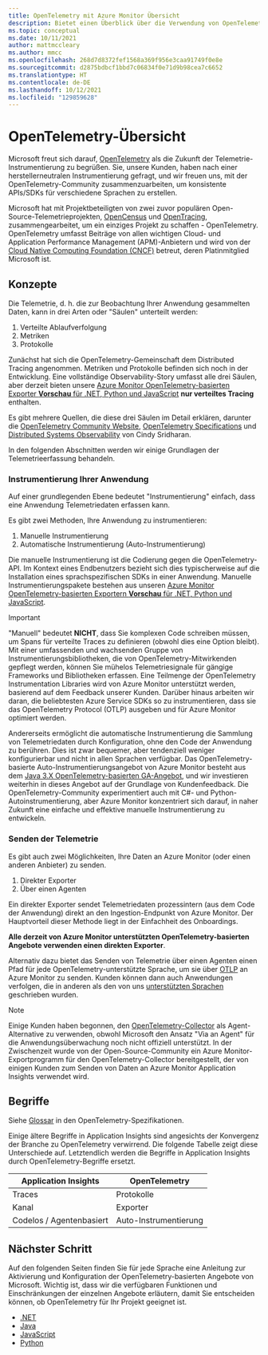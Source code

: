 ```yaml
---
title: OpenTelemetry mit Azure Monitor Übersicht
description: Bietet einen Überblick über die Verwendung von OpenTelemetry mit Azure Monitor.
ms.topic: conceptual
ms.date: 10/11/2021
author: mattmccleary
ms.author: mmcc
ms.openlocfilehash: 268d7d8372fef1568a369f956e3caa91749f0e8e
ms.sourcegitcommit: d2875bdbcf1bbd7c06834f0e71d9b98cea7c6652
ms.translationtype: HT
ms.contentlocale: de-DE
ms.lasthandoff: 10/12/2021
ms.locfileid: "129859628"
---
```

# <a name="opentelemetry-overview"></a>OpenTelemetry-Übersicht

Microsoft freut sich darauf, [OpenTelemetry](https://opentelemetry.io/) als die Zukunft der Telemetrie-Instrumentierung zu begrüßen. Sie, unsere Kunden, haben nach einer herstellerneutralen Instrumentierung gefragt, und wir freuen uns, mit der OpenTelemetry-Community zusammenzuarbeiten, um konsistente APIs/SDKs für verschiedene Sprachen zu erstellen.

Microsoft hat mit Projektbeteiligten von zwei zuvor populären Open-Source-Telemetrieprojekten, [OpenCensus](https://opencensus.io/) und [OpenTracing](https://opentracing.io/), zusammengearbeitet, um ein einziges Projekt zu schaffen - OpenTelemetry. OpenTelemetry umfasst Beiträge von allen wichtigen Cloud- und Application Performance Management (APM)-Anbietern und wird von der [Cloud Native Computing Foundation (CNCF)](https://www.cncf.io/) betreut, deren Platinmitglied Microsoft ist.

## <a name="concepts"></a>Konzepte

Die Telemetrie, d. h. die zur Beobachtung Ihrer Anwendung gesammelten Daten, kann in drei Arten oder "Säulen" unterteilt werden:
1.  Verteilte Ablaufverfolgung
2.  Metriken
3.  Protokolle

Zunächst hat sich die OpenTelemetry-Gemeinschaft dem Distributed Tracing angenommen. Metriken und Protokolle befinden sich noch in der Entwicklung. Eine vollständige Observability-Story umfasst alle drei Säulen, aber derzeit bieten unsere [Azure Monitor OpenTelemetry-basierten Exporter **Vorschau** für .NET, Python und JavaScript](opentelemetry-enable.md) **nur verteiltes Tracing** enthalten.

Es gibt mehrere Quellen, die diese drei Säulen im Detail erklären, darunter die [OpenTelemetry Community Website](https://opentelemetry.io/docs/concepts/data-sources/), [OpenTelemetry Specifications](https://github.com/open-telemetry/opentelemetry-specification/blob/main/specification/overview.md) und [Distributed Systems Observability](https://www.oreilly.com/library/view/distributed-systems-observability/9781492033431/ch04.html) von Cindy Sridharan.

In den folgenden Abschnitten werden wir einige Grundlagen der Telemetrieerfassung behandeln.

### <a name="instrumenting-your-application"></a>Instrumentierung Ihrer Anwendung

Auf einer grundlegenden Ebene bedeutet "Instrumentierung" einfach, dass eine Anwendung Telemetriedaten erfassen kann.

Es gibt zwei Methoden, Ihre Anwendung zu instrumentieren:
1.  Manuelle Instrumentierung
2.  Automatische Instrumentierung (Auto-Instrumentierung)

Die manuelle Instrumentierung ist die Codierung gegen die OpenTelemetry-API. Im Kontext eines Endbenutzers bezieht sich dies typischerweise auf die Installation eines sprachspezifischen SDKs in einer Anwendung. Manuelle Instrumentierungspakete bestehen aus unseren [Azure Monitor OpenTelemetry-basierten Exportern **Vorschau** für .NET, Python und JavaScript](opentelemetry-enable.md).

> [!IMPORTANT]
> "Manuell" bedeutet **NICHT**, dass Sie komplexen Code schreiben müssen, um Spans für verteilte Traces zu definieren (obwohl dies eine Option bleibt). Mit einer umfassenden und wachsenden Gruppe von Instrumentierungsbibliotheken, die von OpenTelemetry-Mitwirkenden gepflegt werden, können Sie mühelos Telemetriesignale für gängige Frameworks und Bibliotheken erfassen. Eine Teilmenge der OpenTelemetry Instrumentation Libraries wird von Azure Monitor unterstützt werden, basierend auf dem Feedback unserer Kunden. Darüber hinaus arbeiten wir daran, die beliebtesten Azure Service SDKs so zu instrumentieren, dass sie das OpenTelemetry Protocol (OTLP) ausgeben und für Azure Monitor optimiert werden.

Andererseits ermöglicht die automatische Instrumentierung die Sammlung von Telemetriedaten durch Konfiguration, ohne den Code der Anwendung zu berühren. Dies ist zwar bequemer, aber tendenziell weniger konfigurierbar und nicht in allen Sprachen verfügbar. Das OpenTelemetry-basierte Auto-Instrumentierungsangebot von Azure Monitor besteht aus dem [Java 3.X OpenTelemetry-basierten GA-Angebot](java-in-process-agent.md), und wir investieren weiterhin in dieses Angebot auf der Grundlage von Kundenfeedback. Die OpenTelemetry-Community experimentiert auch mit C#- und Python-Autoinstrumentierung, aber Azure Monitor konzentriert sich darauf, in naher Zukunft eine einfache und effektive manuelle Instrumentierung zu entwickeln.

### <a name="sending-your-telemetry"></a>Senden der Telemetrie

Es gibt auch zwei Möglichkeiten, Ihre Daten an Azure Monitor (oder einen anderen Anbieter) zu senden.
1. Direkter Exporter
2. Über einen Agenten

Ein direkter Exporter sendet Telemetriedaten prozessintern (aus dem Code der Anwendung) direkt an den Ingestion-Endpunkt von Azure Monitor. Der Hauptvorteil dieser Methode liegt in der Einfachheit des Onboardings.

**Alle derzeit von Azure Monitor unterstützten OpenTelemetry-basierten Angebote verwenden einen direkten Exporter**. 

Alternativ dazu bietet das Senden von Telemetrie über einen Agenten einen Pfad für jede OpenTelemetry-unterstützte Sprache, um sie über [OTLP](https://github.com/open-telemetry/opentelemetry-specification/blob/main/specification/protocol/README.md) an Azure Monitor zu senden. Kunden können dann auch Anwendungen verfolgen, die in anderen als den von uns [unterstützten Sprachen](platforms.md) geschrieben wurden. 

> [!NOTE]
> Einige Kunden haben begonnen, den [OpenTelemetry-Collector](https://github.com/open-telemetry/opentelemetry-collector/blob/main/docs/design.md) als Agent-Alternative zu verwenden, obwohl Microsoft den Ansatz "Via an Agent" für die Anwendungsüberwachung noch nicht offiziell unterstützt. In der Zwischenzeit wurde von der Open-Source-Community ein Azure Monitor-Exportprogramm für den OpenTelemetry-Collector bereitgestellt, der von einigen Kunden zum Senden von Daten an Azure Monitor Application Insights verwendet wird.

## <a name="terms"></a>Begriffe

Siehe [Glossar](https://github.com/open-telemetry/opentelemetry-specification/blob/main/specification/glossary.md) in den OpenTelemetry-Spezifikationen.

Einige ältere Begriffe in Application Insights sind angesichts der Konvergenz der Branche zu OpenTelemetry verwirrend. Die folgende Tabelle zeigt diese Unterschiede auf. Letztendlich werden die Begriffe in Application Insights durch OpenTelemetry-Begriffe ersetzt.

Application Insights | OpenTelemetry
------ | ------
Traces   | Protokolle
Kanal   | Exporter  
Codelos / Agentenbasiert   | Auto-Instrumentierung

## <a name="next-step"></a>Nächster Schritt

Auf den folgenden Seiten finden Sie für jede Sprache eine Anleitung zur Aktivierung und Konfiguration der OpenTelemetry-basierten Angebote von Microsoft. Wichtig ist, dass wir die verfügbaren Funktionen und Einschränkungen der einzelnen Angebote erläutern, damit Sie entscheiden können, ob OpenTelemetry für Ihr Projekt geeignet ist.
- [.NET](opentelemetry-enable.md) 
- [Java](java-in-process-agent.md)
- [JavaScript](opentelemetry-enable.md)
- [Python](opentelemetry-enable.md)
